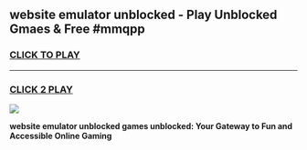 
## website emulator unblocked - Play Unblocked Gmaes & Free #mmqpp
<h3>
<a href="https://news.freeplayer.one?title=website_emulator_unblocked&ref=24F">CLICK TO PLAY</a></h3>
<hr>

<h3>
<a href="https://news.freeplayer.one?title=website_emulator_unblocked&ref=24F">CLICK 2 PLAY</a>
  
</h3>

<a href="https://news.freeplayer.one?title=website_emulator_unblocked&ref=24F/"><img src="https://clearcache.store/games.png"></a>


**website emulator unblocked games unblocked: Your Gateway to Fun and Accessible Online Gaming**
